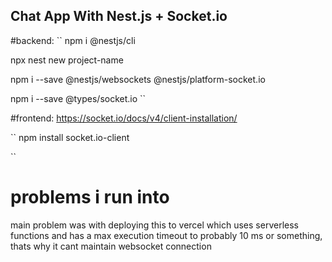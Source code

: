 ## Chat App With Nest.js + Socket.io

#backend:
``
npm i  @nestjs/cli

npx nest new project-name

npm i --save @nestjs/websockets @nestjs/platform-socket.io

npm i --save @types/socket.io
``

#frontend:  https://socket.io/docs/v4/client-installation/

``
npm install socket.io-client

``

# problems i run into

main problem was with deploying this to vercel which uses serverless functions and has a max execution timeout to probably 10 ms or something,  thats why it cant maintain websocket  connection
